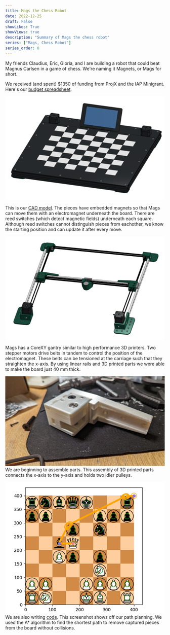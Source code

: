 ```yaml
---
title: Mags the Chess Robot
date: 2022-12-25
draft: False
showLikes: True
showViews: true
description: "Summary of Mags the chess robot"
series: ["Mags, Chess Robot"]
series_order: 0
---
```


My friends Claudius, Eric, Gloria, and I are building a robot that could beat Magnus Carlsen in a game of chess. We're naming it Magnets, or Mags for short. 

We received (and spent) $1350 of funding from ProjX and the IAP Minigrant. Here's our [budget spreadsheet](https://docs.google.com/spreadsheets/d/1yqGCbEJ-lgLs7kG5b4U-4LM2qvh067T2bJkhiu7EdD8/edit?usp=sharing). 

![CAD](images/mags_cad.png)

This is our [CAD model](https://cad.onshape.com/documents/2f3e28006e5b2cd6cd052bed/w/872351ec056974a435282c6c/e/d98ee53972011595aca895ee?renderMode=0&uiState=63c3c2efbb8ec706e89127de). The pieces have embedded magnets so that Mags can move them with an electromagnet underneath the board. There are reed switches (which detect magnetic fields) underneath each square. Although reed switches cannot distinguish pieces from eachother, we know the starting position and can update it after every move. 

![CAD](images/mags_gantry.png)

Mags has a CoreXY gantry similar to high performance 3D printers. Two stepper motors drive belts in tandem to control the position of the electromagnet. These belts can be tensioned at the carriage such that they straighten the x-axis. By using linear rails and 3D printed parts we were able to make the board just 40 mm thick.

![Prototype](images/pulley_block.jpg)
We are beginning to assemble parts. This assembly of 3D printed parts connects the x-axis to the y-axis and holds two idler pulleys. 

![Path Planning](images/path_planning.png)
We are also writing [code](https://github.com/cttdev/mags). This screenshot shows off our path planning. We used the A* algorithm to find the shortest path to remove captured pieces from the board without collisions.
